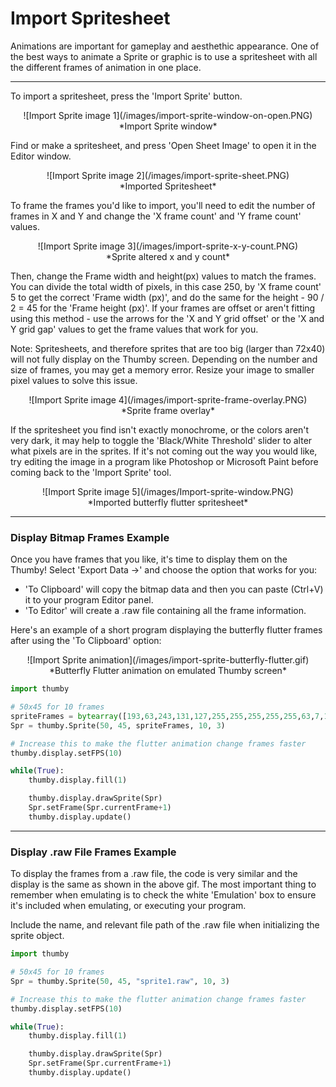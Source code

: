 # Import Spritesheet

Animations are important for gameplay and aesthethic appearance. One of the best ways to animate a Sprite or graphic is to use a spritesheet with all the different frames of animation in one place.

---

To import a spritesheet, press the 'Import Sprite' button. 

<center>
![Import Sprite image 1](/images/import-sprite-window-on-open.PNG)
</center>
<center>
*Import Sprite window*
</center>

Find or make a spritesheet, and press 'Open Sheet Image' to open it in the Editor window. 

<center>
![Import Sprite image 2](/images/import-sprite-sheet.PNG)
</center>
<center>
*Imported Spritesheet*
</center>

To frame the frames you'd like to import, you'll need to edit the number of frames in X and Y and change the 'X frame count' and 'Y frame count' values. 


<center>
![Import Sprite image 3](/images/import-sprite-x-y-count.PNG)
</center>
<center>
*Sprite altered x and y count*
</center>

Then, change the Frame width and height(px) values to match the frames. You can divide the total width of pixels, in this case 250, by 'X frame count' 5 to get the correct 'Frame width (px)', and do the same for the height - 90 / 2 = 45 for the 'Frame height (px)'. If your frames are offset or aren't fitting using this method - use the arrows for the 'X and Y grid offset' or the 'X and Y grid gap' values to get the frame values that work for you.

Note: Spritesheets, and therefore sprites that are too big (larger than 72x40) will not fully display on the Thumby screen. Depending on the number and size of frames, you may get a memory error. Resize your image to smaller pixel values to solve this issue.

<center>
![Import Sprite image 4](/images/import-sprite-frame-overlay.PNG)
</center>
<center>
*Sprite frame overlay*
</center>


If the spritesheet you find isn't exactly monochrome, or the colors aren't very dark, it may help to toggle the 'Black/White Threshold' slider to alter what pixels are in the sprites. If it's not coming out the way you would like, try editing the image in a program like Photoshop or Microsoft Paint before coming back to the 'Import Sprite' tool.

<center>
![Import Sprite image 5](/images/Import-sprite-window.PNG)
</center>
<center>
*Imported butterfly flutter spritesheet*
</center>

---

### Display Bitmap Frames Example

Once you have frames that you like, it's time to display them on the Thumby! Select 'Export Data ->' and choose the option that works for you:

* 'To Clipboard' will copy the bitmap data and then you can paste (Ctrl+V) it to your program Editor panel. 
* 'To Editor' will create a .raw file containing all the frame information. 

Here's an example of a short program displaying the butterfly flutter frames after using the 'To Clipboard' option:

<center>
![Import Sprite animation](/images/import-sprite-butterfly-flutter.gif)
</center>
<center>
*Butterfly Flutter animation on emulated Thumby screen*
</center>

```py
import thumby

# 50x45 for 10 frames
spriteFrames = bytearray([193,63,243,131,127,255,255,255,255,255,63,7,1,1,1,1,1,1,7,63,127,63,63,63,63,31,31,31,31,31,31,31,31,31,63,63,63,255,255,255,255,255,255,255,255,255,255,255,255,255,255,254,252,249,230,132,131,7,15,63,0,0,0,0,0,0,0,0,0,0,0,0,0,0,0,0,0,0,0,0,0,0,0,0,248,252,254,255,255,255,255,255,255,255,255,255,255,255,255,255,255,255,255,255,255,255,255,254,252,252,248,240,224,224,192,128,0,0,0,0,0,0,0,0,0,0,0,0,128,128,192,240,254,255,255,255,255,255,255,255,255,255,255,255,255,255,255,255,255,255,255,255,255,255,255,255,255,255,255,255,255,255,255,255,255,255,255,255,254,254,252,252,252,255,255,255,255,255,255,255,255,255,255,255,255,255,255,255,255,255,255,255,255,255,255,255,255,255,255,255,255,255,255,255,255,255,255,255,255,255,255,255,255,255,255,255,255,255,255,255,255,255,255,255,255,255,255,255,255,255,255,255,255,255,255,255,255,255,255,255,255,255,255,255,255,255,255,255,255,255,31,31,31,31,31,31,31,31,31,31,31,31,31,31,31,31,31,31,31,31,31,31,31,31,31,31,31,31,31,31,31,31,31,31,31,31,31,31,31,31,31,31,31,31,31,31,31,31,31,31,255,255,255,227,137,127,195,3,127,255,255,255,255,255,255,31,3,1,0,0,0,1,1,7,63,31,31,31,15,15,15,15,15,15,15,15,31,31,31,63,255,255,255,255,255,255,255,255,255,255,255,255,255,255,255,254,248,243,196,137,131,15,31,63,0,0,0,0,0,0,0,0,0,0,0,0,0,0,0,0,0,0,0,0,0,0,128,192,252,254,255,255,255,255,255,255,255,255,255,255,255,255,255,255,255,255,255,255,255,255,255,252,252,252,248,240,224,192,128,128,0,0,0,0,0,0,0,0,0,0,0,0,128,192,224,254,255,255,255,255,255,255,255,255,255,255,255,255,255,255,255,255,255,255,255,255,255,255,255,255,255,255,255,255,255,255,255,255,255,255,255,255,254,254,252,252,252,255,255,255,255,255,255,255,255,255,255,255,255,255,255,255,255,255,255,255,255,255,255,255,255,255,255,255,255,255,255,255,255,255,255,255,255,255,255,255,255,255,255,255,255,255,255,255,255,255,255,255,255,255,255,255,255,255,255,255,255,255,255,255,255,255,255,255,255,255,255,255,255,255,31,31,31,31,15,31,15,15,31,31,31,31,31,31,31,31,31,31,31,31,31,31,31,31,31,31,31,31,31,31,31,31,31,31,31,31,31,31,31,31,31,31,31,31,31,31,31,31,31,31,255,255,255,255,255,255,255,129,27,255,193,63,255,255,255,255,255,255,63,15,3,1,0,0,0,0,1,7,31,31,15,15,7,7,7,7,7,7,7,7,15,15,159,255,255,255,255,255,255,255,255,255,255,255,255,255,255,255,255,252,249,230,132,131,135,15,15,1,0,0,0,0,0,0,0,0,0,0,0,0,0,0,0,0,0,0,0,0,0,128,246,255,255,255,255,255,255,255,255,255,255,255,255,255,255,255,255,255,255,255,255,255,255,255,254,252,252,248,240,240,224,192,128,0,0,0,0,0,0,0,0,0,0,0,128,128,192,224,240,255,255,255,255,255,255,255,255,255,255,255,255,255,255,255,255,255,255,255,255,255,255,255,255,255,255,255,255,255,255,255,255,255,255,255,255,254,254,252,252,252,255,255,255,255,255,255,255,255,255,255,255,255,255,255,255,255,255,255,255,255,255,255,255,255,255,255,255,255,255,255,255,255,255,255,255,255,255,255,255,255,255,255,255,255,255,255,255,255,255,255,255,255,255,255,255,255,255,255,255,255,255,255,255,255,255,255,255,255,255,255,31,31,31,31,31,31,31,31,31,31,31,31,31,31,31,31,31,31,31,31,31,31,31,31,31,31,31,31,31,31,31,31,31,31,31,31,31,31,31,31,31,31,31,31,31,31,31,31,31,31,255,255,255,255,255,255,255,255,255,255,251,129,63,241,139,127,255,255,255,255,255,255,63,31,15,15,7,7,7,15,127,255,255,255,255,255,255,255,255,255,255,255,255,255,255,255,255,255,255,255,255,255,255,255,255,255,255,255,255,255,255,255,254,252,251,230,132,131,7,31,15,0,0,0,0,0,0,0,0,0,0,1,1,1,0,0,0,0,0,0,0,0,0,0,225,241,251,255,255,255,255,255,255,255,255,255,255,255,255,255,255,255,255,255,255,255,255,255,254,252,252,248,248,240,224,192,128,128,0,0,0,0,0,0,128,128,128,192,192,224,224,248,254,255,255,255,255,255,255,255,255,255,255,255,255,255,255,255,255,255,255,255,255,255,255,255,255,255,255,255,255,255,255,255,255,255,255,255,255,255,254,254,252,252,255,255,255,255,255,255,255,255,255,255,255,255,255,255,255,255,255,255,255,255,255,255,255,255,255,255,255,255,255,255,255,255,255,255,255,255,255,255,255,255,255,255,255,255,255,255,255,255,255,255,255,255,255,255,255,255,255,255,255,255,255,255,255,255,255,255,31,31,31,31,31,31,31,31,31,31,31,31,31,31,31,31,31,31,31,31,31,31,31,31,31,31,31,31,31,31,31,31,31,31,31,31,31,31,31,31,31,31,31,31,31,31,31,31,31,31,255,255,255,255,255,255,255,255,255,255,255,255,255,255,248,196,31,112,132,63,255,255,255,255,255,255,255,255,255,255,255,255,255,255,255,255,255,255,255,255,255,255,255,255,255,255,255,255,255,255,255,255,255,255,255,255,255,255,255,255,255,255,255,255,255,255,255,254,253,243,194,193,3,7,15,31,63,127,127,255,255,255,255,255,255,255,255,255,255,255,255,255,255,255,255,255,255,255,255,255,255,255,255,255,255,255,255,255,255,255,255,255,255,255,255,255,255,255,255,255,31,0,0,0,0,0,0,0,0,0,1,1,3,7,15,31,31,63,255,255,255,255,255,255,255,255,255,255,255,255,255,255,255,255,255,255,255,255,255,255,255,255,255,255,255,255,255,255,255,255,224,128,0,0,0,0,0,0,0,0,0,0,0,0,0,0,0,1,7,255,255,255,255,255,255,255,255,255,255,255,255,255,255,255,255,255,255,255,255,255,255,255,255,255,255,255,255,255,255,255,255,255,254,252,252,252,254,254,252,248,224,192,128,0,0,0,192,240,254,255,255,255,255,255,255,255,255,255,255,255,31,31,31,31,31,31,31,31,31,31,31,31,31,31,31,31,31,31,31,31,31,31,31,31,31,31,31,31,31,31,31,31,31,31,30,31,31,31,31,31,31,31,31,31,31,31,31,31,31,31,135,47,255,7,255,255,255,255,255,255,255,255,255,255,255,255,255,255,255,255,255,255,255,255,255,255,255,255,255,255,255,255,255,255,255,255,255,255,255,255,255,255,255,255,255,255,255,255,255,255,255,252,241,231,204,19,7,15,63,127,255,255,255,255,255,255,255,255,255,255,255,255,255,255,255,255,255,255,255,255,255,255,255,255,255,255,255,255,255,255,255,255,255,255,255,255,255,255,255,255,255,255,255,255,255,255,62,4,0,0,0,0,1,3,7,15,15,31,63,63,127,255,255,255,255,255,255,255,255,255,255,255,255,255,255,255,255,255,255,255,255,255,255,255,255,255,255,255,255,255,255,255,255,255,255,255,0,0,0,0,0,0,0,0,0,0,0,0,0,0,0,0,1,27,255,255,255,255,255,255,255,255,255,255,255,255,255,255,255,255,255,255,255,255,255,255,255,255,255,255,255,255,255,255,255,255,254,248,240,224,224,224,240,240,224,128,0,0,0,0,0,0,0,128,224,255,255,255,255,255,255,255,255,255,255,255,255,255,255,255,255,255,255,255,255,255,255,255,255,255,31,31,31,31,31,31,31,31,31,31,31,31,31,31,31,31,30,28,24,16,16,26,30,31,31,31,31,31,31,31,31,31,31,31,31,31,31,31,31,31,31,31,31,31,31,31,31,31,31,31,255,255,255,254,240,207,60,96,143,63,255,255,255,255,255,255,255,255,255,255,255,255,255,255,255,255,255,255,255,255,255,255,255,255,255,255,255,255,255,255,255,255,255,255,255,255,255,255,255,255,255,255,255,255,255,255,255,254,249,225,224,1,3,7,7,31,63,63,127,255,255,255,255,255,255,255,255,255,255,255,255,255,255,255,255,255,255,255,255,255,255,255,255,255,255,255,255,255,255,255,255,255,255,255,255,255,255,255,63,7,0,0,0,0,0,0,0,0,0,0,0,1,3,3,7,15,31,255,255,255,255,255,255,255,255,255,255,255,255,255,255,255,255,255,255,255,255,255,255,255,255,255,255,255,255,255,255,255,0,0,0,0,0,0,0,0,128,0,0,0,0,0,0,0,0,0,0,1,3,31,255,255,255,255,255,255,255,255,255,255,255,255,255,255,255,255,255,255,255,255,255,255,255,255,255,255,255,255,255,252,248,240,248,248,248,252,255,252,240,192,0,0,0,0,0,0,0,0,0,224,240,255,255,255,255,255,255,255,255,255,255,255,255,255,255,255,255,255,255,255,31,31,31,31,31,31,31,31,31,31,31,31,31,31,31,31,31,31,31,31,31,30,24,16,16,0,0,30,31,31,31,31,31,31,31,31,31,31,31,31,31,31,31,31,31,31,31,31,31,31,255,255,255,255,255,255,255,225,137,127,225,15,127,255,255,255,255,255,255,255,255,255,255,255,255,255,255,255,255,255,255,255,255,255,255,255,255,255,255,255,255,255,255,255,255,255,255,255,255,255,255,255,255,255,255,255,255,255,255,254,252,243,198,129,131,7,31,31,63,127,255,255,255,255,255,255,255,255,255,255,255,255,255,255,255,255,255,255,255,255,255,255,255,255,255,255,255,255,255,255,255,255,255,255,255,255,255,255,255,255,255,255,255,255,255,14,0,0,0,0,0,0,1,3,7,7,15,31,31,63,255,255,255,255,255,255,255,255,255,255,255,255,255,255,255,255,255,255,255,255,255,255,255,255,255,255,255,255,255,255,255,255,255,255,255,240,0,0,0,0,0,0,0,0,0,0,0,0,0,0,6,15,31,63,255,255,255,255,255,255,255,255,255,255,255,255,255,255,255,255,255,255,255,255,255,255,255,255,255,255,255,255,255,255,255,255,255,252,252,252,248,252,255,255,254,252,240,224,192,128,0,0,0,0,0,3,255,255,255,255,255,255,255,255,255,255,255,255,255,255,31,31,31,31,31,31,31,31,31,31,31,31,31,31,31,31,31,31,31,31,31,31,31,31,31,31,31,31,31,31,30,28,24,16,0,4,31,31,31,31,31,31,31,31,31,31,31,31,31,31,255,255,255,255,255,255,255,255,255,255,255,31,255,223,31,255,255,255,255,255,255,63,63,63,63,63,127,255,255,255,255,255,255,255,255,255,255,255,255,255,255,255,255,255,255,255,255,255,255,255,255,255,255,255,255,255,255,255,255,255,255,252,241,231,220,51,79,31,63,255,0,0,0,0,0,0,0,0,3,15,31,63,63,63,31,31,31,31,31,31,31,31,63,63,63,127,127,255,255,255,255,255,255,255,255,255,255,255,255,255,255,255,255,255,255,255,252,248,240,224,193,192,128,0,0,0,0,0,0,0,0,0,0,0,0,0,0,0,0,0,0,0,0,0,0,192,248,248,255,255,255,255,255,255,255,255,255,255,255,255,255,255,255,255,255,255,255,255,255,255,255,255,255,255,255,254,252,248,240,240,224,224,192,192,224,224,192,224,224,224,224,224,240,255,255,255,255,255,255,255,255,255,255,255,255,255,255,255,255,255,255,255,255,255,255,255,255,255,255,255,255,255,255,255,255,255,255,255,255,255,255,255,255,255,255,255,255,255,255,255,255,255,255,255,255,255,255,255,255,255,31,31,31,31,31,31,31,31,31,31,31,31,31,31,31,31,31,31,31,31,31,31,31,31,31,31,31,31,31,31,31,31,31,31,31,31,31,31,31,31,31,31,31,31,31,31,31,31,31,31,255,255,255,255,255,255,255,255,255,255,255,255,255,255,63,191,255,63,191,255,255,255,255,255,255,255,63,63,63,63,127,255,255,255,255,255,255,255,255,255,255,255,255,255,255,255,255,255,255,255,255,255,255,255,255,255,255,255,255,255,255,255,255,255,255,248,231,140,48,103,95,63,127,255,15,0,0,0,0,0,0,0,1,15,15,15,15,7,7,7,7,7,7,15,15,15,31,31,63,127,255,255,255,255,255,255,255,255,255,255,255,255,255,255,255,255,255,255,255,254,248,240,192,193,192,128,0,0,0,0,0,0,0,0,0,0,0,0,0,0,0,0,0,0,0,0,0,128,232,252,255,255,255,255,255,255,255,255,255,255,255,255,255,255,255,255,255,255,255,255,255,255,255,255,255,255,255,254,254,252,248,240,240,224,224,192,192,192,192,192,192,192,192,192,224,240,255,255,255,255,255,255,255,255,255,255,255,255,255,255,255,255,255,255,255,255,255,255,255,255,255,255,255,255,255,255,255,255,255,255,255,255,255,255,255,255,255,255,255,255,255,255,255,255,255,255,255,255,255,255,31,31,31,31,31,31,31,31,31,31,31,31,31,31,31,31,31,31,31,31,31,31,31,31,31,31,31,31,31,31,31,31,31,31,31,31,31,31,31,31,31,31,31,31,31,31,31,31,31,31])
Spr = thumby.Sprite(50, 45, spriteFrames, 10, 3) 

# Increase this to make the flutter animation change frames faster
thumby.display.setFPS(10) 

while(True):
    thumby.display.fill(1) 

    thumby.display.drawSprite(Spr)
    Spr.setFrame(Spr.currentFrame+1)
    thumby.display.update()
```

---

### Display .raw File Frames Example

To display the frames from a .raw file, the code is very similar and the display is the same as shown in the above gif. The most important thing to remember when emulating is to check the white 'Emulation' box to ensure it's included when emulating, or executing your program. 

Include the name, and relevant file path of the .raw file when initializing the sprite object.


```py
import thumby

# 50x45 for 10 frames
Spr = thumby.Sprite(50, 45, "sprite1.raw", 10, 3)

# Increase this to make the flutter animation change frames faster
thumby.display.setFPS(10)

while(True):
    thumby.display.fill(1) 

    thumby.display.drawSprite(Spr)
    Spr.setFrame(Spr.currentFrame+1)
    thumby.display.update()

```